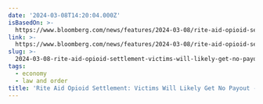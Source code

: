 ```yaml
---
date: '2024-03-08T14:20:04.000Z'
isBasedOn: >-
  https://www.bloomberg.com/news/features/2024-03-08/rite-aid-opioid-settlement-victims-will-likely-get-no-payout
link: >-
  https://www.bloomberg.com/news/features/2024-03-08/rite-aid-opioid-settlement-victims-will-likely-get-no-payout
slug: >-
  2024-03-08-rite-aid-opioid-settlement-victims-will-likely-get-no-payout-bloomberg
tags:
  - economy
  - law and order
title: 'Rite Aid Opioid Settlement: Victims Will Likely Get No Payout - Bloomberg'
---
```


